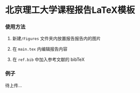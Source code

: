 # 北京理工大学课程报告LaTeX模板

### 使用方法

1. 新建`/Figures` 文件夹内放置报告报告内的图片

2. 在 `main.tex` 内编辑报告内容

3. 在 `ref.bib` 中加入参考文献的 bibTeX


### 例子

待上传...
